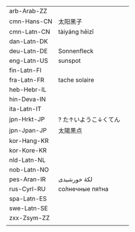 | | | |
|-|-|-|
| arb-Arab-ZZ |  |  |
| cmn-Hans-CN | 太阳黑子 |  |
| cmn-Latn-CN | tàiyáng hēizǐ |  |
| dan-Latn-DK |  |  |
| deu-Latn-DE | Sonnenfleck |  |
| eng-Latn-US | sunspot |  |
| fin-Latn-FI |  |  |
| fra-Latn-FR | tache solaire |  |
| heb-Hebr-IL |  |  |
| hin-Deva-IN |  |  |
| ita-Latn-IT |  |  |
| jpn-Hrkt-JP | ? た↑いようこ↓くてん |  |
| jpn-Jpan-JP | 太陽黒点 |  |
| kor-Hang-KR |  |  |
| kor-Kore-KR |  |  |
| nld-Latn-NL |  |  |
| nob-Latn-NO |  |  |
| pes-Aran-IR | لکهٔ خورشیدی |  |
| rus-Cyrl-RU | со́лнечные пя́тна |  |
| spa-Latn-ES |  |  |
| swe-Latn-SE |  |  |
| zxx-Zsym-ZZ |  |  |
|  |  |  |
